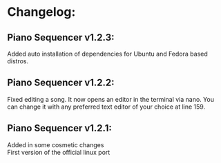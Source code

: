 # Changelog:
## Piano Sequencer v1.2.3:  
Added auto installation of dependencies for Ubuntu and Fedora based distros.
## Piano Sequencer v1.2.2:  
Fixed editing a song. It now opens an editor in the terminal via nano. You can change it with any preferred text editor of your choice at line 159.  
## Piano Sequencer v1.2.1:
Added in some cosmetic changes  
First version of the official linux port

